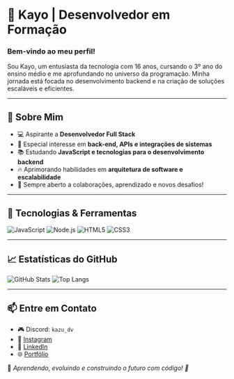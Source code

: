 # 🚀 Kayo | Desenvolvedor em Formação  

### Bem-vindo ao meu perfil!  
Sou Kayo, um entusiasta da tecnologia com 16 anos, cursando o 3º ano do ensino médio e me aprofundando no universo da programação. Minha jornada está focada no desenvolvimento backend e na criação de soluções escaláveis e eficientes.  

---  

## 🚀 Sobre Mim  
- 💻 Aspirante a **Desenvolvedor Full Stack**  
- 🎯 Especial interesse em **back-end, APIs e integrações de sistemas**  
- 📚 Estudando **JavaScript e tecnologias para o desenvolvimento backend**  
- 🔥 Aprimorando habilidades em **arquitetura de software e escalabilidade**  
- 🤝 Sempre aberto a colaborações, aprendizado e novos desafios!  

---  

## 🔧 Tecnologias & Ferramentas 

![JavaScript](https://img.shields.io/badge/-JavaScript-F7DF1E?style=flat&logo=javascript&logoColor=black)
![Node.js](https://img.shields.io/badge/-Node.js-339933?style=flat&logo=node.js&logoColor=white)
![HTML5](https://img.shields.io/badge/-HTML5-E34F26?style=flat&logo=html5&logoColor=white)
![CSS3](https://img.shields.io/badge/-CSS3-1572B6?style=flat&logo=css3&logoColor=white)

---  

## 📈 Estatísticas do GitHub  

![GitHub Stats](https://github-readme-stats.vercel.app/api?username=Kaynzz23&show_icons=true&theme=radical)
![Top Langs](https://github-readme-stats.vercel.app/api/top-langs/?username=Kaynzz23&layout=compact&theme=radical)  

---  

## 📫 Entre em Contato  
- 🎮 Discord: `kazu_dv`  
- 📸 [Instagram](https://instagram.com/kaynzz.66)  
- 💼 [LinkedIn](www.linkedin.com/in/kayo-dev)  
- 🌐 [Portfólio](https://seuPortfólio.com)  

📌 *Aprendendo, evoluindo e construindo o futuro com código! 🚀*  
